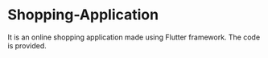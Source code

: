 # Shopping-Application
It is an online shopping application made using Flutter framework. The code is provided. 
